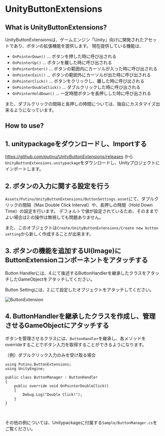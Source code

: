 # UnityButtonExtensions
## What is UnityButtonExtensions?

UnityButtonExtensionsは、ゲームエンジン「Unity」向けに開発されたアセットであり、ボタンの拡張機能を提供します。
現在提供している機能は、

- ```OnPointerDown()``` ... ボタンを押した時に呼び出される
- ```OnPointerUp()``` ... ボタンを離した時に呼び出される
- ```OnPointerEnter()``` ... ボタンの範囲内にカーソルが入った時に呼び出される
- ```OnPointerExit()``` ... ボタンの範囲外にカーソルが出た時に呼び出される
- ```OnPointerClick()``` ... ボタンをクリックし、離した時に呼び出される
- ```OnPointerDoubleClick()``` ... ダブルクリックした時に呼び出される
- ```OnPointerHoldDown()``` ... 一定時間ボタンを長押しした時に呼び出される

また、ダブルクリックの間隔と長押しの時間については、独自にカスタマイズ出来るようになっています。

## How to use?
## 1. unitypackageをダウンロードし、Importする
https://github.com/putinu/UnityButtonExtensions/releases から```UnityButtonExtensions.unitypackage```をダウンロードし、Unityプロジェクトにインポートします。
<br>

## 2. ボタンの入力に関する設定を行う
```Assets/Putinu/UnityButtonExtensions/ButtonSettings.asset```にて、ダブルクリックの間隔（Max Double Click Interval）や、長押しの時間（Hold Down Time）の設定を行います。
デフォルトで値が設定されているため、そのままでよい場合は2.の操作は無視しても問題ありません。

また、このオブジェクトは```Create/UnityButtonExtensions/Create new button setting```から新しく作成することが出来ます。
<br>

## 3. ボタンの機能を追加するUI(Image)にButtonExtensionコンポーネントをアタッチする
Button Handlerには、4.にて後述するButtonHandlerを継承したクラスをアタッチしたGameObjectをアタッチしてください。

Button Settingには、2.にて設定したオブジェクトをアタッチしてください。

![ButtonExtension](https://user-images.githubusercontent.com/71309829/160279824-76d67222-b687-46a0-87ac-8fcb4ab64869.png)
<br>

## 4. ButtonHandlerを継承したクラスを作成し、管理させるGameObjectにアタッチする
ボタンを管理させるクラスには、```ButtonHandler```を継承し、各メソッドをoverrideすることでボタン入力を取得することができるようになります。

（例）ダブルクリック入力のみを受け取る場合

```
using Putinu.ButtonExtensions;
using UnityEngine;

public class ButtonManager : ButtonHandler
{
    public override void OnPointerDoubleClick()
    {
        Debug.Log("Double Click!");
    }
}
```
<br>

その他の例については、Unitypackageに付属する```Sample/ButtonManager.cs```をご覧ください。
